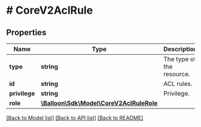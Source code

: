 # # CoreV2AclRule

## Properties

Name | Type | Description | Notes
------------ | ------------- | ------------- | -------------
**type** | **string** | The type of the resource. | [optional] 
**id** | **string** | ACL rules. | [optional] 
**privilege** | **string** | Privilege. | [optional] 
**role** | [**\Balloon\Sdk\Model\CoreV2AclRuleRole**](CoreV2AclRuleRole.md) |  | [optional] 

[[Back to Model list]](../../README.md#documentation-for-models) [[Back to API list]](../../README.md#documentation-for-api-endpoints) [[Back to README]](../../README.md)


